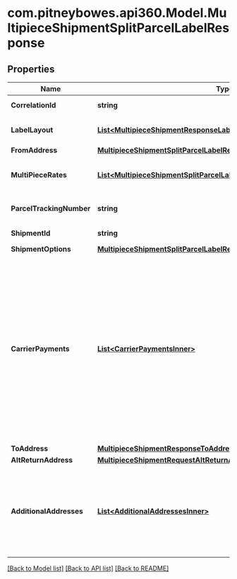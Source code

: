 # com.pitneybowes.api360.Model.MultipieceShipmentSplitParcelLabelResponse

## Properties

Name | Type | Description | Notes
------------ | ------------- | ------------- | -------------
**CorrelationId** | **string** | Key assigned by the shipping system to the transaction. | [optional] 
**LabelLayout** | [**List&lt;MultipieceShipmentResponseLabelLayoutInner&gt;**](MultipieceShipmentResponseLabelLayoutInner.md) | Defines the layout and content details of the shipping label. | [optional] 
**FromAddress** | [**MultipieceShipmentSplitParcelLabelResponseFromAddress**](MultipieceShipmentSplitParcelLabelResponseFromAddress.md) |  | [optional] 
**MultiPieceRates** | [**List&lt;MultipieceShipmentSplitParcelLabelResponseMultiPieceRatesInner&gt;**](MultipieceShipmentSplitParcelLabelResponseMultiPieceRatesInner.md) | Details of the rates for multipiece shipments, including carrier information and parcel-specific charges. | [optional] 
**ParcelTrackingNumber** | **string** | The tracking number assigned to the entire shipment. | [optional] 
**ShipmentId** | **string** | A unique identifier for the shipment. | [optional] 
**ShipmentOptions** | [**MultipieceShipmentSplitParcelLabelResponseShipmentOptions**](MultipieceShipmentSplitParcelLabelResponseShipmentOptions.md) |  | [optional] 
**CarrierPayments** | [**List&lt;CarrierPaymentsInner&gt;**](CarrierPaymentsInner.md) | Defines how carrier charges are billed to a third party. Use this field to specify  account and charge type details for transportation and/or duties and taxes. This  field is optional and currently supported for FedEx, UPS, and DHL Express.  - If no &#x60;party&#x60; (who will pay for TRANSPORTATION_CHARGES or duties and taxes) is explicitly specified during shipment creation, the charges will automatically default to the sender (shipper). To direct charges to a different party, the appropriate bill-to details must be provided in the request.  | [optional] 
**ToAddress** | [**MultipieceShipmentResponseToAddress**](MultipieceShipmentResponseToAddress.md) |  | [optional] 
**AltReturnAddress** | [**MultipieceShipmentRequestAltReturnAddress**](MultipieceShipmentRequestAltReturnAddress.md) |  | [optional] 
**AdditionalAddresses** | [**List&lt;AdditionalAddressesInner&gt;**](AdditionalAddressesInner.md) | A list of additional addresses associated with the shipment.  - Each object includes an address and its designated type, such as BROKER or other parties involved in customs or shipping processes.  - Additional address could be domestic or International both.   | [optional] 

[[Back to Model list]](../../README.md#documentation-for-models) [[Back to API list]](../../README.md#documentation-for-api-endpoints) [[Back to README]](../../README.md)

